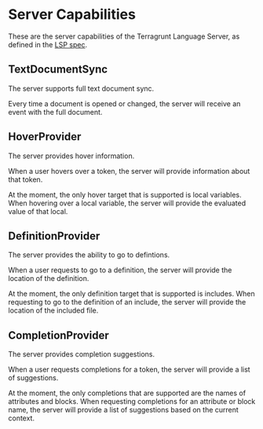 # Server Capabilities

These are the server capabilities of the Terragrunt Language Server, as defined in the [LSP spec](https://microsoft.github.io/language-server-protocol/specifications/lsp/3.17/specification/#serverCapabilities).

## TextDocumentSync

The server supports full text document sync.

Every time a document is opened or changed, the server will receive an event with the full document.

## HoverProvider

The server provides hover information.

When a user hovers over a token, the server will provide information about that token.

At the moment, the only hover target that is supported is local variables. When hovering over a local variable, the server will provide the evaluated value of that local.

## DefinitionProvider

The server provides the ability to go to defintions.

When a user requests to go to a definition, the server will provide the location of the definition.

At the moment, the only definition target that is supported is includes. When requesting to go to the definition of an include, the server will provide the location of the included file.

## CompletionProvider

The server provides completion suggestions.

When a user requests completions for a token, the server will provide a list of suggestions.

At the moment, the only completions that are supported are the names of attributes and blocks. When requesting completions for an attribute or block name, the server will provide a list of suggestions based on the current context.
